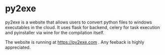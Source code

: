 # py2exe
py2exe is a website that allows users to convert python files to windows executables in the cloud. It uses flask for backend, celery for task execution and pyinstaller via wine for the compilation itself. 

The website is running at https://py2exe.com . Any feeback is highly appreciated. 
